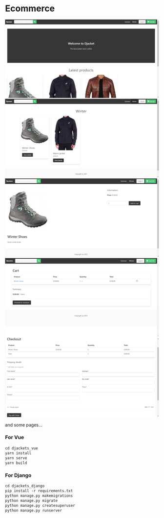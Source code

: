 # Ecommerce

![avatar](djackets_imgs/djackets-1.png)
![avatar](djackets_imgs/djackets-2.png)
![avatar](djackets_imgs/djackets-3.png)
![avatar](djackets_imgs/djackets-4.png)
![avatar](djackets_imgs/djackets-5.png)

and some pages...

### For Vue

```
cd djackets_vue
yarn install
yarn serve
yarn build
```

### For Django

```
cd djackets_django
pip install -r requirements.txt
python manage.py makemigrations
python manage.py migrate
python manage.py createsuperuser
python manage.py runserver
```
